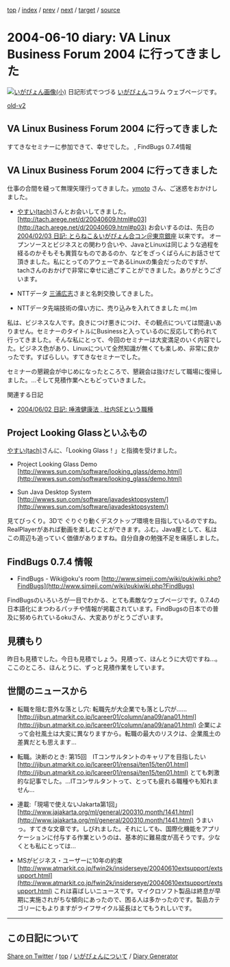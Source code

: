 [top](https://igapyon.github.io/diary/) 
 / [index](https://igapyon.github.io/diary/2004/index.html) 
 / [prev](https://igapyon.github.io/diary/2004/ig040608.html) 
 / [next](https://igapyon.github.io/diary/2004/ig040615.html) 
 / [target](https://igapyon.github.io/diary/2004/ig040610.html) 
 / [source](https://github.com/igapyon/diary/blob/gh-pages/2004/ig040610.html.src.md) 

2004-06-10 diary: VA Linux Business Forum 2004 に行ってきました
=====================================================================================================
[![いがぴょん画像(小)](https://igapyon.github.io/diary/images/iga200306s.jpg "いがぴょん")](https://igapyon.github.io/diary/memo/memoigapyon.html) 日記形式でつづる [いがぴょん](https://igapyon.github.io/diary/memo/memoigapyon.html)コラム ウェブページです。

[old-v2](ig040610-orig.html)

## VA Linux Business Forum 2004 に行ってきました

すてきなセミナーに参加できて、幸せでした。 , FindBugs 0.7.4情報


## VA Linux Business Forum 2004 に行ってきました

仕事の合間を縫って無理矢理行ってきました。[ymoto](http://d.hatena.ne.jp/ymoto/) さん、ご迷惑をおかけしました。

* [やすい(tach)](http://tach.arege.net/d/)さんとお会いしてきました。
  [http://tach.arege.net/d/20040609.html#p03](http://tach.arege.net/d/20040609.html#p03)
  お会いするのは、先日の[2004/02/03 日記: とらねこ＆いがぴょん合コン＠東京銀座](ig040203.html) 以来です。
  オープンソースとビジネスとの関わり合いや、JavaとLinuxは同じような過程を経るのかそもそも異質なものであるのか、などをざっくばらんにお話させて頂きました。私にとってのアウェーであるLinuxの集会だったのですが、tachさんのおかげで非常に幸せに過ごすことができました。ありがとうございます。
  
* NTTデータ [三浦広志](http://www.da-cha.org/)さまと名刺交換してきました。
  
* NTTデータ先端技術の偉い方に、売り込みを入れてきました m(_._)m

私は、ビジネスな人です。良きにつけ悪きにつけ、その観点については間違いありません。セミナーのタイトルにBusinessと入っているのに反応して釣られて行ってきました。そんな私にとって、今回のセミナーは大変満足のいく内容でした。ビジネス色があり、Linuxについて全然知識が無くても楽しめ、非常に良かったです。すばらしい。すてきなセミナーでした。

セミナーの懇親会が中じめになったところで、懇親会は抜けだして職場に復帰しました。…そして見積作業へともどっていきました。

関連する日記

* [2004/06/02 日記: 唾液健康法 , 社内SEという職種](ig040602.html)

## Project Looking Glassといふもの

[やすい(tach)](http://tach.arege.net/d/)さんに、「Looking Glass！」と指摘を受けました。

* Project Looking Glass Demo
  [http://wwws.sun.com/software/looking_glass/demo.html](http://wwws.sun.com/software/looking_glass/demo.html)
  
* Sun Java Desktop System
  [http://wwws.sun.com/software/javadesktopsystem/](http://wwws.sun.com/software/javadesktopsystem/)

見てびっくり。3Dで ぐりぐり動くデスクトップ環境を目指しているのですね。RealPlayerがあれば動画を楽しむことができます。ふむ。Java屋として、私はこの周辺も追っていく価値がありますね。自分自身の勉強不足を痛感しました。

## FindBugs 0.7.4 情報

* FindBugs - Wiki@oku's room
  [http://www.simeji.com/wiki/pukiwiki.php?FindBugs](http://www.simeji.com/wiki/pukiwiki.php?FindBugs)

FindBugsのいろいろが一目でわかる、とても素敵なウェブページです。0.7.4の日本語化にまつわるパッチや情報が掲載されています。FindBugsの日本での普及に努められているokuさん、大変ありがとうございます。

## 見積もり

昨日も見積でした。今日も見積でしょう。見積って、ほんとうに大切ですね…。ここのところ、ほんとうに、ずっと見積作業をしています。

## 世間のニュースから

* 転職を阻む意外な落とし穴: 転職先が大企業でも落とし穴が……
  [http://jibun.atmarkit.co.jp/lcareer01/column/ana09/ana01.html](http://jibun.atmarkit.co.jp/lcareer01/column/ana09/ana01.html)
  企業によって会社風土は大変に異なりますから。転職の最大のリスクは、企業風土の差異だとも思えます…
  
* 転職。決断のとき: 第15回　ITコンサルタントのキャリアを目指したい
  [http://jibun.atmarkit.co.jp/lcareer01/rensai/ten15/ten01.html](http://jibun.atmarkit.co.jp/lcareer01/rensai/ten15/ten01.html)
  とても刺激的な記事でした。…ITコンサルタントって、とっても疲れる職種やも知れません…
  
* 連載:「現場で使えないJakarta第1回」
  [http://www.jajakarta.org/ml/general/200310.month/1441.html](http://www.jajakarta.org/ml/general/200310.month/1441.html)
  うまいっ。すてきな文章です。しびれました。それにしても、国際化機能をアプリケーションに付与する作業というのは、基本的に難易度が高そうです。少なくとも私にとっては…
  
* MSがビジネス・ユーザーに10年の約束
  [http://www.atmarkit.co.jp/fwin2k/insiderseye/20040610extsupport/extsupport.html](http://www.atmarkit.co.jp/fwin2k/insiderseye/20040610extsupport/extsupport.html)
  これは喜ばしいニュースです。マイクロソフト製品は終息が早期に実施されがちな傾向にあったので、困る人は多かったのです。製品カテゴリーにもよりますがライフサイクル延長はとてもうれしいです。

----------------------------------------------------------------------------------------------------

## この日記について

[Share on Twitter](https://twitter.com/intent/tweet?hashtags=igapyon%2Cdiary%2C%E3%81%84%E3%81%8C%E3%81%B4%E3%82%87%E3%82%93&text=VA+Linux+Business+Forum+2004+%E3%81%AB%E8%A1%8C%E3%81%A3%E3%81%A6%E3%81%8D%E3%81%BE%E3%81%97%E3%81%9F&url=https%3A%2F%2Figapyon.github.io%2Fdiary%2F2004%2Fig040610.html) / [top](../index.html/) / [いがぴょんについて](https://igapyon.github.io/diary/memo/memoigapyon.html) / [Diary Generator](https://github.com/igapyon/igapyonv3)
